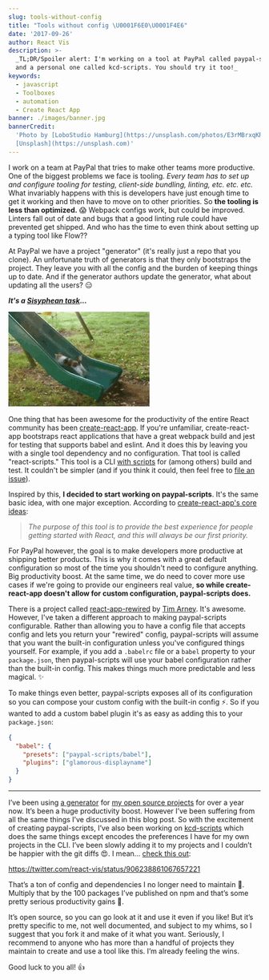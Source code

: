 ```yaml
---
slug: tools-without-config
title: "Tools without config \U0001F6E0\U0001F4E6"
date: '2017-09-26'
author: React Vis
description: >-
  _TL;DR/Spoiler alert: I'm working on a tool at PayPal called paypal-scripts
  and a personal one called kcd-scripts. You should try it too!_
keywords:
  - javascript
  - Toolboxes
  - automation
  - Create React App
banner: ./images/banner.jpg
bannerCredit:
  'Photo by [LoboStudio Hamburg](https://unsplash.com/photos/E3rMBrxqKRo) on
  [Unsplash](https://unsplash.com)'
---
```


I work on a team at PayPal that tries to make other teams more productive. One
of the biggest problems we face is tooling. _Every team has to set up and
configure tooling for testing, client-side bundling, linting, etc. etc. etc._
What invariably happens with this is developers have just enough time to get it
working and then have to move on to other priorities. So **the tooling is less
than optimized.** 😱 Webpack configs work, but could be improved. Linters fall
out of date and bugs that a good linting rule could have prevented get shipped.
And who has the time to even think about setting up a typing tool like Flow??

At PayPal we have a project "generator" (it's really just a repo that you
clone). An unfortunate truth of generators is that they only bootstraps the
project. They leave you with all the config and the burden of keeping things up
to date. And if the generator authors update the generator, what about updating
all the users? 😑

**_It's a [Sisyphean task](https://en.wikipedia.org/wiki/Sisyphus)..._**

![a dog trying to climb a slider but failing](./images/0.gif)

One thing that has been awesome for the productivity of the entire React
community has been
[create-react-app](https://github.com/facebook/create-react-app). If you're
unfamiliar, create-react-app bootstraps react applications that have a great
webpack build and jest for testing that supports babel and eslint. And it does
this by leaving you with a single tool dependency and no configuration. That
tool is called "react-scripts." This tool is a CLI
[with scripts](https://github.com/facebook/create-react-app/tree/master/packages/react-scripts/scripts)
for (among others) build and test. It couldn't be simpler (and if you think it
could, then feel free to
[file an issue](https://github.com/facebook/create-react-app/issues)).

Inspired by this, **I decided to start working on paypal-scripts**. It's the
same basic idea, with one major exception. According to
[create-react-app's core ideas](https://github.com/facebook/create-react-app/blob/44cfbccfda665d6bfb626ce5528697de6033ee8e/CONTRIBUTING.md#core-ideas):

> _The purpose of this tool is to provide the best experience for people getting
> started with React, and this will always be our first priority._

For PayPal however, the goal is to make developers more productive at shipping
better products. This is why it comes with a great default configuration so most
of the time you shouldn't need to configure anything. Big productivity boost. At
the same time, we do need to cover more use cases if we're going to provide our
engineers real value, **so while create-react-app doesn't allow for custom
configuration, paypal-scripts does.**

There is a project called
[react-app-rewired](https://github.com/timarney/react-app-rewired) by
[Tim Arney](https://twitter.com/timarney). It's awesome. However, I've taken a
different approach to making paypal-scripts configurable. Rather than allowing
you to have a config file that accepts config and lets you return your "rewired"
config, paypal-scripts will assume that you want the built-in configuration
unless you've configured things yourself. For example, if you add a `.babelrc`
file or a `babel` property to your `package.json`, then paypal-scripts will use
your babel configuration rather than the built-in config. This makes things much
more predictable and less magical. ✨

To make things even better, paypal-scripts exposes all of its configuration so
you can compose your custom config with the built-in config ⚡️. So if you
wanted to add a custom babel plugin it's as easy as adding this to your
`package.json`:

```json
{
  "babel": {
    "presets": ["paypal-scripts/babel"],
    "plugins": ["glamorous-displayname"]
  }
}
```

---

I’ve been using [a generator](https://github.com/react-vis/generator-kcd-oss)
for [my open source projects](https://github.com/react-vis) for over a year now.
It’s been a huge productivity boost. However I’ve been suffering from all the
same things I’ve discussed in this blog post. So with the excitement of creating
paypal-scripts, I’ve also been working on
[kcd-scripts](https://github.com/react-vis/kcd-scripts) which does the same
things except encodes the preferences I have for my own projects in the CLI.
I’ve been slowly adding it to my projects and I couldn’t be happier with the git
diffs 😍. I mean…
[check this out](https://twitter.com/react-vis/status/906238861067657221):

https://twitter.com/react-vis/status/906238861067657221

That’s a ton of config and dependencies I no longer need to maintain 🙌.
Multiply that by the 100 packages I’ve published on npm and that’s some pretty
serious productivity gains 🚀.

It’s open source, so you can go look at it and use it even if you like! But it’s
pretty specific to me, not well documented, and subject to my whims, so I
suggest that you fork it and make of it what you want. Seriously, I recommend to
anyone who has more than a handful of projects they maintain to create and use a
tool like this. I’m already feeling the wins.

Good luck to you all! 👍
